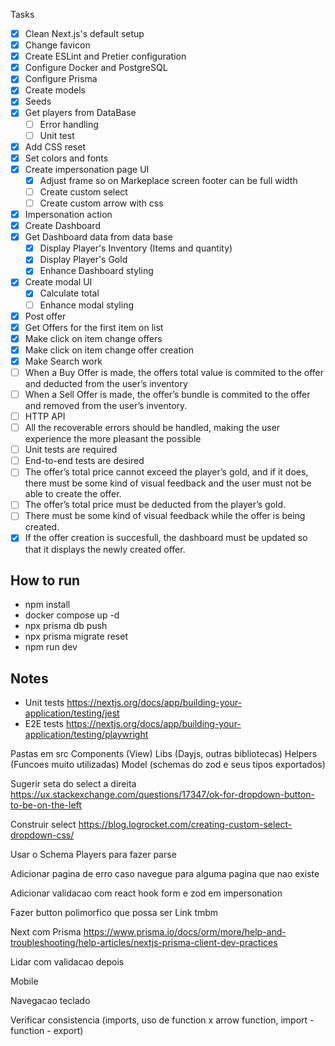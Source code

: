 Tasks

- [x] Clean Next.js's default setup
- [x] Change favicon
- [x] Create ESLint and Pretier configuration
- [x] Configure Docker and PostgreSQL
- [x] Configure Prisma
- [x] Create models
- [x] Seeds
- [x] Get players from DataBase
  - [ ] Error handling
  - [ ] Unit test
- [x] Add CSS reset
- [x] Set colors and fonts
- [x] Create impersonation page UI
  - [x] Adjust frame so on Markeplace screen footer can be full width
  - [ ] Create custom select
  - [ ] Create custom arrow with css
- [x] Impersonation action
- [x] Create Dashboard
- [x] Get Dashboard data from data base
  - [x] Display Player's Inventory (Items and quantity)
  - [x] Display Player's Gold
  - [x] Enhance Dashboard styling
- [x] Create modal UI
  - [x] Calculate total
  - [ ] Enhance modal styling
- [x] Post offer
- [x] Get Offers for the first item on list
- [x] Make click on item change offers
- [x] Make click on item change offer creation
- [x] Make Search work
- [ ] When a Buy Offer is made, the offers total value is commited to the offer and deducted from the user’s inventory
- [ ] When a Sell Offer is made, the offer’s bundle is commited to the offer and removed from the user’s inventory.
- [ ] HTTP API
- [ ] All the recoverable errors should be handled, making the user experience the more pleasant the possible
- [ ] Unit tests are required
- [ ] End-to-end tests are desired
- [ ] The offer’s total price cannot exceed the player’s gold, and if it does, there must be some kind of visual feedback and the user must not be able to create the offer.
- [ ] The offer’s total price must be deducted from the player’s gold.
- [ ] There must be some kind of visual feedback while the offer is being created.
- [x] If the offer creation is succesfull, the dashboard must be updated so that it displays the newly created offer.

## How to run

- npm install
- docker compose up -d
- npx prisma db push
- npx prisma migrate reset
- npm run dev

## Notes

- Unit tests https://nextjs.org/docs/app/building-your-application/testing/jest
- E2E tests https://nextjs.org/docs/app/building-your-application/testing/playwright

Pastas em src
Components (View)
Libs (Dayjs, outras bibliotecas)
Helpers (Funcoes muito utilizadas)
Model (schemas do zod e seus tipos exportados)

Sugerir seta do select a direita
https://ux.stackexchange.com/questions/17347/ok-for-dropdown-button-to-be-on-the-left

Construir select
https://blog.logrocket.com/creating-custom-select-dropdown-css/

Usar o Schema Players para fazer parse

Adicionar pagina de erro caso navegue para alguma pagina que nao existe

Adicionar validacao com react hook form e zod em impersonation

Fazer button polimorfico que possa ser Link tmbm

Next com Prisma
https://www.prisma.io/docs/orm/more/help-and-troubleshooting/help-articles/nextjs-prisma-client-dev-practices

Lidar com validacao depois

Mobile

Navegacao teclado

Verificar consistencia (imports, uso de function x arrow function, import - function - export)
